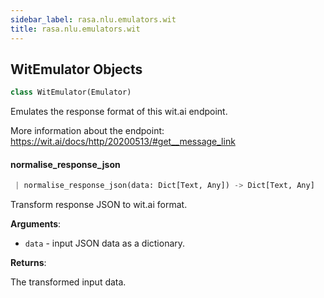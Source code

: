 ```yaml
---
sidebar_label: rasa.nlu.emulators.wit
title: rasa.nlu.emulators.wit
---
```

## WitEmulator Objects

```python
class WitEmulator(Emulator)
```

Emulates the response format of this wit.ai endpoint.

More information about the endpoint:
https://wit.ai/docs/http/20200513/#get__message_link

#### normalise\_response\_json

```python
 | normalise_response_json(data: Dict[Text, Any]) -> Dict[Text, Any]
```

Transform response JSON to wit.ai format.

**Arguments**:

- `data` - input JSON data as a dictionary.
  

**Returns**:

  The transformed input data.

